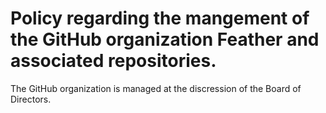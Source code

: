 # Policy regarding the mangement of the GitHub organization Feather and associated repositories.
The GitHub organization is managed at the discression of the Board of Directors. 